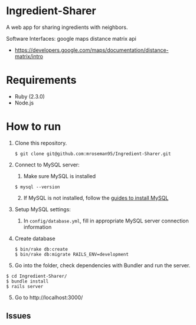 # Ingredient-Sharer
A web app for sharing ingredients with neighbors.

Software Interfaces:
google maps distance matrix api
- https://developers.google.com/maps/documentation/distance-matrix/intro

# Requirements

- Ruby (2.3.0)
- Node.js

# How to run

1. Clone this repository.

   ```shell
   $ git clone git@github.com:mroseman95/Ingredient-Sharer.git
   ```

2. Connect to MySQL server:

   1. Make sure MySQL is installed

   ```shell
   $ mysql --version
   ```

   2. If MySQL is not installed, follow the [guides to install MySQL](http://dev.mysql.com/doc/refman/5.7/en/installing.html)

3. Setup MySQL settings:

   1. In `config/database.yml`, fill in appropriate MySQL server connection information

4. Create database

   ```shell
   $ bin/rake db:create
   $ bin/rake db:migrate RAILS_ENV=development
   ```

5. Go into the folder, check dependencies with Bundler and run the server.

```
$ cd Ingredient-Sharer/
$ bundle install
$ rails server
```

5. Go to http://localhost:3000/

## Issues

